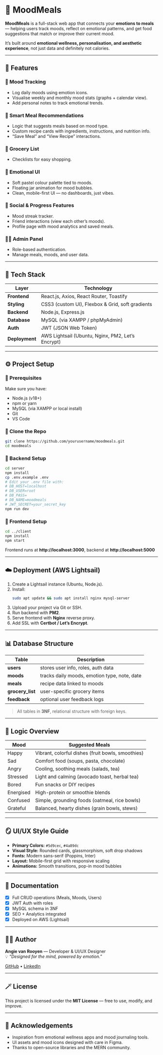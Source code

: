 # 🌈 MoodMeals

**MoodMeals** is a full-stack web app that connects your **emotions to meals** — helping users track moods, reflect on emotional patterns, and get food suggestions that match or improve their current mood.

It’s built around **emotional wellness, personalisation, and aesthetic experience**, not just data and definitely not calories.

---

## 🚀 Features

### 🧠 Mood Tracking
- Log daily moods using emotion icons.
- Visualise weekly and monthly mood stats (graphs + calendar view).
- Add personal notes to track emotional trends.

### 🍱 Smart Meal Recommendations
- Logic that suggests meals based on mood type.
- Custom recipe cards with ingredients, instructions, and nutrition info.
- “Save Meal” and “View Recipe” interactions.

### 🛒 Grocery List
- Checklists for easy shopping.

### 🎨 Emotional UI
- Soft pastel colour palette tied to moods.
- Floating jar animation for mood bubbles.
- Clean, mobile-first UI — no dashboards, just vibes.

### 👥 Social & Progress Features
- Mood streak tracker.
- Friend interactions (view each other’s moods).
- Profile page with mood analytics and saved meals.

### 🧑‍💻 Admin Panel
- Role-based authentication.
- Manage meals, moods, and user data.

---

## 🧩 Tech Stack

| Layer | Technology |
|-------|-------------|
| **Frontend** | React.js, Axios, React Router, Toastify |
| **Styling** | CSS3 (custom UI), Flexbox & Grid, soft gradients |
| **Backend** | Node.js, Express.js |
| **Database** | MySQL (via XAMPP / phpMyAdmin) |
| **Auth** | JWT (JSON Web Token) |
| **Deployment** | AWS Lightsail (Ubuntu, Nginx, PM2, Let’s Encrypt) |

---

## ⚙️ Project Setup

### 🔹 Prerequisites
Make sure you have:
- Node.js (v18+)
- npm or yarn
- MySQL (via XAMPP or local install)
- Git
- VS Code

### 🔹 Clone the Repo
```bash
git clone https://github.com/yourusername/moodmeals.git
cd moodmeals
```

### 🔹 Backend Setup
```bash
cd server
npm install
cp .env.example .env
# Edit your .env file with:
# DB_HOST=localhost
# DB_USER=root
# DB_PASS=
# DB_NAME=moodmeals
# JWT_SECRET=your_secret_key
npm run dev
```

### 🔹 Frontend Setup
```bash
cd ../client
npm install
npm start
```

Frontend runs at **http://localhost:3000**, backend at **http://localhost:5000**

---

## ☁️ Deployment (AWS Lightsail)

1. Create a Lightsail instance (Ubuntu, Node.js).
2. Install:
   ```bash
   sudo apt update && sudo apt install nginx mysql-server
   ```
3. Upload your project via Git or SSH.
4. Run backend with **PM2**.
5. Serve frontend with **Nginx** reverse proxy.
6. Add SSL with **Certbot / Let’s Encrypt**.

---

## 📊 Database Structure

| Table | Description |
|--------|--------------|
| **users** | stores user info, roles, auth data |
| **moods** | tracks daily moods, emotion type, note, date |
| **meals** | recipe data linked to moods |
| **grocery_list** | user-specific grocery items |
| **feedback** | optional user feedback logs |

> All tables in **3NF**, relational structure with foreign keys.

---

## 🧠 Logic Overview

| Mood | Suggested Meals |
|------|------------------|
| Happy | Vibrant, colorful dishes (fruit bowls, smoothies) |
| Sad | Comfort food (soups, pasta, chocolate) |
| Angry | Cooling, soothing meals (salads, tea) |
| Stressed | Light and calming (avocado toast, herbal tea) |
| Bored | Fun snacks or DIY recipes |
| Energised | High-protein or smoothie blends |
| Confused | Simple, grounding foods (oatmeal, rice bowls) |
| Grateful | Balanced, hearty dishes (grain bowls, stews) |

---

## 🪞 UI/UX Style Guide

- **Primary Colors:** `#5d9cec`, `#4a89dc`
- **Visual Style:** Rounded cards, glassmorphism, soft drop shadows
- **Fonts:** Modern sans-serif (Poppins, Inter)
- **Layout:** Mobile-first grid with responsive scaling
- **Animations:** Smooth transitions, pop-in mood bubbles

---

## 🧾 Documentation

- [x] Full CRUD operations (Meals, Moods, Users)
- [x] JWT Auth with roles
- [x] MySQL schema in 3NF
- [x] SEO + Analytics integrated
- [x] Deployed on AWS (Lightsail)

---

## 🧑‍🎓 Author

**Angie van Rooyen** — Developer & UI/UX Designer  
💡 *“Designed for the mind, powered by emotion.”*  

[GitHub](https://github.com/yourusername) • [LinkedIn](https://linkedin.com/in/yourusername)

---

## 🪄 License

This project is licensed under the **MIT License** — free to use, modify, and improve.

---

## 🩵 Acknowledgements

- Inspiration from emotional wellness apps and mood journaling tools.
- UI assets and mood icons designed with care in Figma.
- Thanks to open-source libraries and the MERN community.
